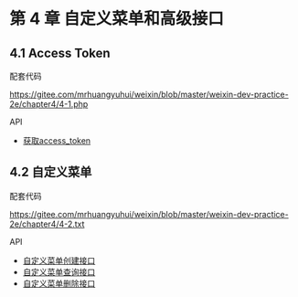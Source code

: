 # 第 4 章 自定义菜单和高级接口

## 4.1 Access Token

配套代码

<https://gitee.com/mrhuangyuhui/weixin/blob/master/weixin-dev-practice-2e/chapter4/4-1.php>

API

- [获取access_token](https://mp.weixin.qq.com/wiki?t=resource/res_main&id=mp1421140183)

## 4.2 自定义菜单

配套代码

<https://gitee.com/mrhuangyuhui/weixin/blob/master/weixin-dev-practice-2e/chapter4/4-2.txt>

API

- [自定义菜单创建接口](https://mp.weixin.qq.com/wiki?t=resource/res_main&id=mp1421141013)
- [自定义菜单查询接口](https://mp.weixin.qq.com/wiki?t=resource/res_main&id=mp1421141014)
- [自定义菜单删除接口](https://mp.weixin.qq.com/wiki?t=resource/res_main&id=mp1421141015)